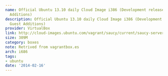 ```yaml
---
name: Official Ubuntu 13.10 daily Cloud Image i386 (Development release, No Guest
  Additions)
description: Official Ubuntu 13.10 daily Cloud Image i386 (Development release, No
  Guest Additions)
provider: VirtualBox
link: http://cloud-images.ubuntu.com/vagrant/saucy/current/saucy-server-cloudimg-i386-vagrant-disk1.box
size: 309M
category: boxes
note: Retrived from vagrantbox.es
arch: i686
tags:
- ubuntu
date: '2014-02-16'
---
```

